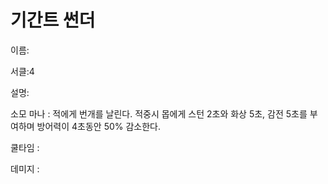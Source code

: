 # 기간트 썬더

이름:

서클:4

설명:

소모 마나 : 적에게 번개를 날린다. 적중시 몹에게 스턴 2초와 화상 5초, 감전 5초를 부여하며 방어력이 4초동안  50% 감소한다.

쿨타임 : 

데미지 :
